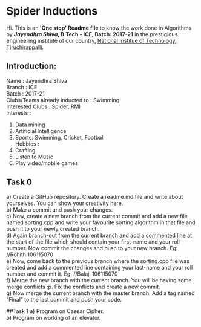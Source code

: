 # Spider Inductions
Hi.
This is an **'One stop' Readme file** to know the work done in Algorithms by ***Jayendhra Shiva*, B.Tech - ICE, Batch: 2017-21** in the prestigious engineering institute of our country, [National Institue of Technology, Tiruchirappalli](https://www.nitt.edu/). 

## Introduction:

Name               						  :  Jayendhra Shiva  
Branch              						:  ICE  
Batch             						  :  2017-21  
Clubs/Teams already inducted to :  Swimming      
Interested Clubs  						  :  Spider, RMI  
Interests          						  :    
1. Data mining                         				
2. Artificial Intelligence   
3. Sports: Swimming, Cricket, Football  
Hobbies             						:    
1. Crafting    
2. Listen to Music   
3. Play video/mobile games    
                                            
## Task 0

a) Create a GitHub repository. Create a readme.md file and write about yourselves. You can show your creativity here.  
b) Make a commit and push your changes.  
c) Now, create a new branch from the current commit and add a new file named sorting.cpp and write your favourite sorting algorithm in that file and push it to your newly created branch.  
d) Again branch-out from the current branch and add a commented line at the start of the file which should contain your first-name and your roll number. Now commit the changes and push to your new branch. Eg: //Rohith 106115070  
e) Now, come back to the previous branch where the sorting.cpp file was created and add a commented line containing your last-name and your roll number and commit it. Eg: //Balaji 106115070  
f) Merge the new branch with the current branch. You will be having some merge conflicts :p. Fix the conflicts and create a new commit.  
g) Now merge the current branch with the master branch. Add a tag named “Final” to the last commit and push your code.  

##Task 1
a) Program on Caesar Cipher.  
b) Program on working of an elevator.  
